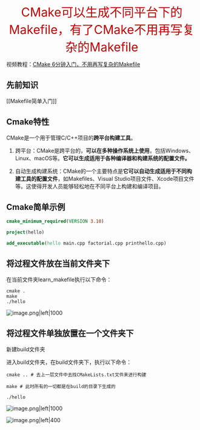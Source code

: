 <center><font color="#c00000" size='6'>CMake可以生成不同平台下的Makefile，有了CMake不用再写复杂的Makefile</font></center>

视频教程：[CMake 6分钟入门，不用再写复杂的Makefile](https://www.bilibili.com/video/BV1bg411p7oS)

## 先前知识

[[Makefile简单入门]]

## Cmake特性

CMake是一个用于管理C/C++项目的**跨平台构建工具**。

1. 跨平台：CMake是跨平台的，**可以在多种操作系统上使用**，包括Windows、Linux、macOS等。**它可以生成适用于各种编译器和构建系统的配置文件。**

2. 自动生成构建系统：CMake的一个主要特点是**它可以自动生成适用于不同构建工具的配置文件**，如Makefiles、Visual Studio项目文件、Xcode项目文件等。这使得开发人员能够轻松地在不同平台上构建和编译项目。

## Cmake简单示例

```cmake
cmake_minimum_required(VERSION 3.10)

project(hello)

add_executable(hello main.cpp factorial.cpp printhello.cpp)
```

## 将过程文件放在当前文件夹下

在当前文件夹learn_makefile执行以下命令：

```shell
cmake .
make
./hello
```

![image.png|left|1000](https://cdn.jsdelivr.net/gh/NEUQer-xing/Markdown_images@master/images-2/20231106204637.png)

## 将过程文件单独放置在一个文件夹下

新建build文件夹

进入build文件夹，在build文件夹下，执行以下命令：

```shell
cmake .. # 去上一层文件中去找CMakeLists.txt文件来进行构建

make # 此时所有的一切都是在build的目录下生成的

./hello
```

![image.png|left|1000](https://cdn.jsdelivr.net/gh/NEUQer-xing/Markdown_images@master/images-2/20231106205730.png)

![image.png|left|400](https://cdn.jsdelivr.net/gh/NEUQer-xing/Markdown_images@master/images-2/20231106205814.png)




